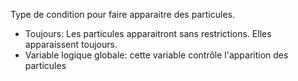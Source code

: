 Type de condition pour faire apparaitre des particules.

* Toujours: Les particules apparaitront sans restrictions. Elles apparaissent toujours.
* Variable logique globale: cette variable contrôle l'apparition des particules